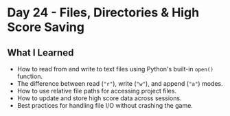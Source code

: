 # Day 24 - Files, Directories & High Score Saving

## What I Learned

- How to read from and write to text files using Python's built-in `open()` function.
- The difference between read (`"r"`), write (`"w"`), and append (`"a"`) modes.
- How to use relative file paths for accessing project files.
- How to update and store high score data across sessions.
- Best practices for handling file I/O without crashing the game.
